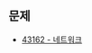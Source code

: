 ## 문제
- [43162 - 네트워크](https://programmers.co.kr/learn/courses/30/lessons/43162?language=javascript)
